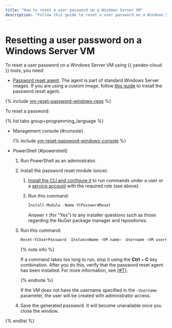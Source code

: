 ```yaml
---
title: "How to reset a user password on a Windows Server VM"
description: "Follow this guide to reset a user password on a Windows Server VM."
---
```


# Resetting a user password on a Windows Server VM

To reset a user password on a Windows Server VM using {{ yandex-cloud }} tools, you need:

* [Password reset agent](../../concepts/guest-agent.md). The agent is part of standard Windows Server images. If you are using a custom image, follow [this guide](../vm-guest-agent/install.md) to install the password reset agent.

{% include [vm-reset-password-windows-reqs](../../../_includes/compute/vm-reset-password-windows-reqs.md) %}

To reset a password:

{% list tabs group=programming_language %}

- Management console {#console}

   {% include [vm-reset-password-windows-console](../../../_includes/compute/vm-reset-password-windows-console.md) %}

- PowerShell {#powershell}

   1. Run PowerShell as an administrator.
   1. Install the password reset module (once):

      1. [Install the CLI and configure it](../../../cli/quickstart.md) to run commands under a user or a [service account](../../../iam/concepts/users/service-accounts.md) with the required role (see above).
      1. Run this command:

         ```powershell
         Install-Module -Name YCPasswordReset
         ```

         Answer `Y` (for "Yes") to any installer questions such as those regarding the NuGet package manager and repositories.

   1. Run this command:

      ```powershell
      Reset-YCUserPassword -InstanceName <VM name> -Username <VM username>
      ```

      {% note info %}

      If a command takes too long to run, stop it using the **Ctrl** + **C** key combination. After you do this, verify that the password reset agent has been installed. For more information, see [{#T}](../vm-guest-agent/check.md).

      {% endnote %}

      If the VM does not have the username specified in the `-Username` parameter, the user will be created with administrator access.

   1. Save the generated password. It will become unavailable once you close the window.

{% endlist %}
